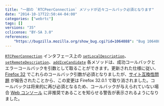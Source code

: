 ```yaml
---
title: "一部の `RTCPeerConnection` メソッドが近々コールバック必須となります"
date: "2014-10-17T22:50:44-04:00"
categories: ["webrtc"]
tags: []
versions: "35"
cclicense: "BY-SA 3.0"
references:
    "https://bugzilla.mozilla.org/show_bug.cgi?id=1064088": "Bug 1064088 – PeerConnection should log deprecation warnings when required callbacks are missing."
---
```

[`RTCPeerConnection`](https://developer.mozilla.org/ja/docs/Web/API/RTCPeerConnection) インタフェース上の [`setLocalDescription`](https://developer.mozilla.org/ja/docs/Web/API/RTCPeerConnection.setLocalDescription)、[`setRemoteDescription`](https://developer.mozilla.org/ja/docs/Web/API/RTCPeerConnection.setRemoteDescription)、[`addIceCandidate`](https://developer.mozilla.org/ja/docs/Web/API/RTCPeerConnection.addIceCandidate) 各メソッドは、成功コールバックとエラーコールバックを引数として取ることができます。更新された仕様に従い、[Firefox 32](http://www.fxsitecompat.com/ja/versions/32/) でこれらのコールバック引数が必須となりましたが、[サイト互換性問題](https://bugzilla.mozilla.org/show_bug.cgi?id=1063971) が報告されたことから、この変更は Firefox 32.0.1 で取り消されました。コールバックは将来的に再び必須となるため、コールバックが与えられていない場合 [Web コンソール](https://developer.mozilla.org/ja/docs/Tools/Web_Console) に非推奨であることを知らせる警告が表示されるようになりました。
